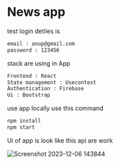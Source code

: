 # News app 





test login detiles is 
```bash
email : anup@gmail.com
password : 123456
```

stack are using in App 
```bash
Frontend : React
State management : Usecontext
Authentication : Firebase
Ui : Bootstrap 
```

use app locally use this command 

```bash
npm install
npm start 
```

Ui of app is look like this api are work 

![Screenshot 2023-12-06 143844](https://github.com/goursunderpandey/Newsapp/assets/110842084/fd062ca1-39d1-4f3f-a342-2dc5230307bc)



